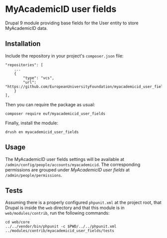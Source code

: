 # MyAcademicID user fields

Drupal 9 module providing base fields for the User entity to store MyAcademicID data.

## Installation

Include the repository in your project's `composer.json` file:

    "repositories": [
        ...
        {
            "type": "vcs",
            "url": "https://github.com/EuropeanUniversityFoundation/myacademicid_user_fields"
        }
    ],

Then you can require the package as usual:

    composer require euf/myacademicid_user_fields

Finally, install the module:

    drush en myacademicid_user_fields

## Usage

The MyAcademicID user fields settings will be available at `/admin/config/people/accounts/myacademicid`. The corresponding permissions are grouped under _MyAcademicID user fields_ at `/admin/people/permissions`.

## Tests

Assuming there is a properly configured `phpunit.xml` at the project root, that Drupal is inside the `web` directory and that this module is in `web/modules/contrib`, run the following commands:

    cd web/core
    ../../vendor/bin/phpunit -c $PWD/../../phpunit.xml ../modules/contrib/myacademicid_user_fields/tests
